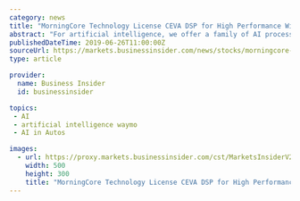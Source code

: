 ```yaml
---
category: news
title: "MorningCore Technology License CEVA DSP for High Performance Wireless and Automotive Communication Platforms"
abstract: "For artificial intelligence, we offer a family of AI processors ... A little-known trucking startup just beat Tesla and Waymo to run driverless semi-trucks on the open road » Your Personalized ..."
publishedDateTime: 2019-06-26T11:00:00Z
sourceUrl: https://markets.businessinsider.com/news/stocks/morningcore-technology-license-ceva-dsp-for-high-performance-wireless-and-automotive-communication-platforms-1028309037
type: article

provider:
  name: Business Insider
  id: businessinsider

topics:
 - AI
 - artificial intelligence waymo
 - AI in Autos

images:
  - url: https://proxy.markets.businessinsider.com/cst/MarketsInsiderV2/Share/chart.aspx?instruments=300013,985336,1135,333&amp;style=miniweiss5025&amp;period=IntradayAvailability&amp;timezone=Eastern Standard Time&amp;la=2&amp;height=30&amp;width=60
    width: 500
    height: 300
    title: "MorningCore Technology License CEVA DSP for High Performance Wireless and Automotive Communication Platforms"
---
```

